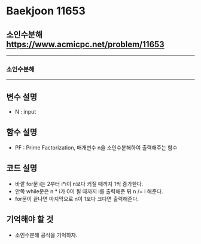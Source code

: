 Baekjoon 11653
=============
소인수분해  <https://www.acmicpc.net/problem/11653>
---------------
- - -
### 소인수분해
- - -
## 변수 설명
- N : input
## 함수 설명
- PF : Prime Factorization, 매개변수 n을 소인수분해하여 출력해주는 함수
## 코드 설명
- 바깥 for문 i는 2부터 i*i이 n보다 커질 때까지 1씩 증가한다.
- 안쪽 while문은 n * i가 0이 될 때까지 i를 출력해준 뒤 n /= i 해준다.
- for문이 끝나면 마지막으로 n이 1보다 크다면 출력해준다.
## 기억해야 할 것
- 소인수분해 공식을 기억하자.
